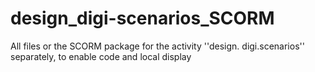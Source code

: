 # design_digi-scenarios_SCORM
All files or the SCORM package for the activity ''design. digi.scenarios'' separately, to  enable code and local display
